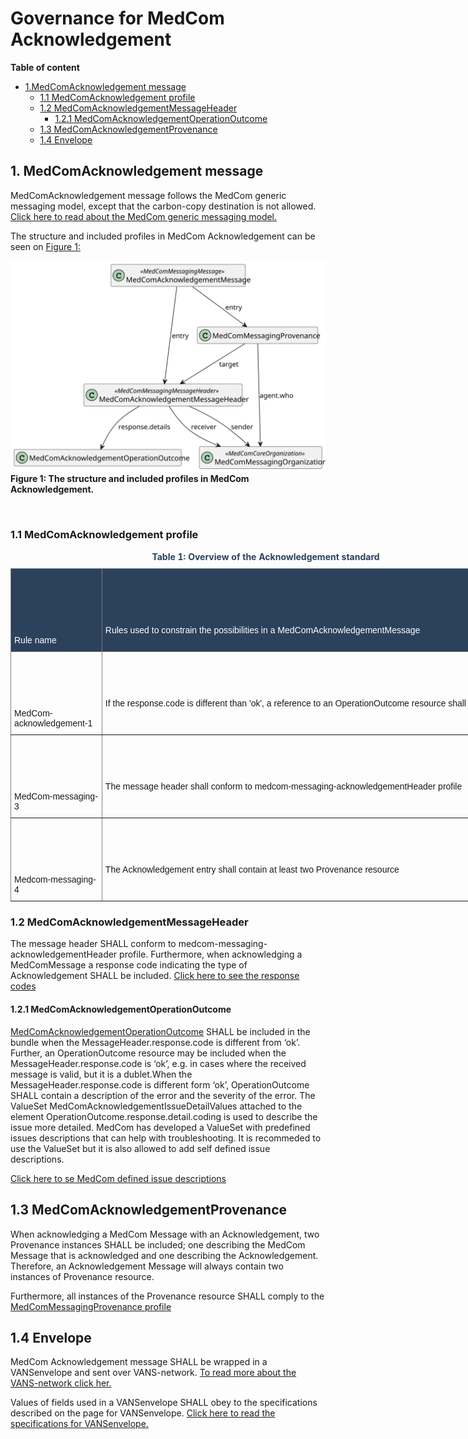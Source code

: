 # Governance for MedCom Acknowledgement 

**Table of content**
* [1.MedComAcknowledgement message](#1-medcomacknowledgement-message)
    * [1.1 MedComAcknowledgement profile](#11-medcomacknowledgement-profile)
    * [1.2 MedComAcknowledgementMessageHeader](#12-medcomacknowledgementmessageheader)
        * [1.2.1 MedComAcknowledgementOperationOutcome](#121-medcomacknowledgementoperationoutcome)
    * [1.3 MedComAcknowledgementProvenance](#13-medcomacknowledgementprovenance)
    * [1.4 Envelope](#14-envelope)



## 1. MedComAcknowledgement message 
MedComAcknowledgement message follows the MedCom generic messaging model, except that the carbon-copy destination is not allowed. [Click here to read about the MedCom generic messaging model.](https://medcomdk.github.io/dk-medcom-messaging/assets/documents/Intro-Technical-Spec-ENG.html#21-medcommessagingmessage-bundle)  

The structure and included profiles in MedCom Acknowledgement can be seen on <a href="#fig1">Figure 1: 

<figure style="margin-left: 0px; margin-right: 0px; width: 100%;">
<a href="../images/MedComAcknowledgementMessage.svg" target="_blank"> <img src="../images/MedComAcknowledgementMessage.svg" alt="The structure and included profiles in MedCom Acknowledgement" style="width:auto; margin-left:0px; margin-right:0px;" id="fig1"></a>
<figcaption text-align="left"><b>Figure 1: The structure and included profiles in MedCom Acknowledgement.</b></figcaption>
</figure>
<br>


### 1.1 MedComAcknowledgement profile 
<style type="text/css">
.tg  {border-collapse:collapse;border-spacing:0;}
.tg td{border-color:black;border-style:solid;border-width:1px;font-family:Arial, sans-serif;font-size:14px;
  overflow:hidden;padding:10px 5px;word-break:normal;}
.tg th{border-color:black;border-style:solid;border-width:1px;font-family:Arial, sans-serif;font-size:14px;
  font-weight:normal;overflow:hidden;padding:10px 5px;word-break:normal;}
.tg .tg-lc33{background-color:#2c415c;border-color:inherit;color:#ffffff;text-align:left;vertical-align:top}
.tg .tg-0pky{border-color:inherit;text-align:left;vertical-align:top}
@media screen and (max-width: 767px) {.tg {width: auto !important;}.tg col {width: auto !important;}.tg-wrap {overflow-x: auto;-webkit-overflow-scrolling: touch;}}</style>
<div class="tg-wrap">
<table class="tg" style="undefined;table-layout: fixed; width: 817px" id="Tab1">
<caption style="color:#2c415c;font-weight:bold"> Table 1: Overview of the Acknowledgement standard </caption>
<colgroup>
<col style="width: 145.88889px">
<col style="width: 670.88889px">
</colgroup>
<thead>
  <tr>
    <th class="tg-lc33"><br><br><br><br><br><br>Rule name  </th>
    <th class="tg-lc33"><br><br><br><br><br>Rules used to constrain the possibilities in a MedComAcknowledgementMessage </th>
  </tr>
</thead>
<tbody>
  <tr>
    <td class="tg-0pky"><br><br><br><br><br>MedCom-acknowledgement-1  </td>
    <td class="tg-0pky"><br><br><br><br>If the response.code is different than 'ok', a reference to an OperationOutcome resource shall be included. </td>
  </tr>
  <tr>
    <td class="tg-0pky"><br><br><br><br><br>MedCom-messaging- 3  </td>
    <td class="tg-0pky"><br><br><br><br>The message header shall conform to medcom-messaging-acknowledgementHeader profile </td>
  </tr>
  <tr>
    <td class="tg-0pky"><br><br><br><br><br>Medcom-messaging- 4 </td>
    <td class="tg-0pky"><br><br><br><br>The Acknowledgement entry shall contain at least two Provenance resource </td>
  </tr>
</tbody>
</table></div>

### 1.2 MedComAcknowledgementMessageHeader 

The message header SHALL conform to medcom-messaging-acknowledgementHeader profile.
Furthermore, when acknowledging a MedComMessage a response code indicating the type of Acknowledgement SHALL be included. 
[Click here to see the response codes](https://medcomfhir.dk/ig/acknowledgement/StructureDefinition-medcom-messaging-acknowledgementHeader.html#respons-code)

#### 1.2.1 MedComAcknowledgementOperationOutcome 

[MedComAcknowledgementOperationOutcome](https://medcomfhir.dk/ig/acknowledgement/StructureDefinition-medcom-acknowledgement-operationoutcome.html) SHALL be included in the bundle when the MessageHeader.response.code is different from ‘ok’. Further, an OperationOutcome resource may be included when the MessageHeader.response.code is ‘ok’, e.g. in cases where the received message is valid, but it is a dublet.When the MessageHeader.response.code is different form ‘ok’, OperationOutcome SHALL contain a description of the error and the severity of the error.
The ValueSet MedComAcknowledgementIssueDetailValues attached to the element OperationOutcome.response.detail.coding is used to describe the issue more detailed.
MedCom has developed a ValueSet with predefined issues descriptions that can help with troubleshooting. It is recommeded to use the ValueSet but it is also allowed to add self defined issue descriptions.  

[Click here to se MedCom defined issue descriptions](https://medcomfhir.dk/ig/terminology/ValueSet-medcom-acknowledgement-issue-details.html)


## 1.3 MedComAcknowledgementProvenance
When acknowledging a MedCom Message with an Acknowledgement, two Provenance instances SHALL be included; one describing the MedCom Message that is acknowledged and one describing the Acknowledgement. Therefore, an Acknowledgement Message will always contain two instances of Provenance resource.  

Furthermore, all instances of the Provenance resource SHALL comply to the [MedComMessagingProvenance profile](https://medcomfhir.dk/ig/messaging/StructureDefinition-medcom-messaging-provenance.html)  

## 1.4 Envelope
MedCom Acknowledgement message SHALL be wrapped in a VANSenvelope and sent over VANS-network. 
[To read more about the VANS-network click her.](https://medcomdk.github.io/MedCom-FHIR-Communication/assets/documents/030_Governance-for-Network-Layer.html)  

Values of fields used in a VANSenvelope SHALL obey to the specifications described on the page for VANSenvelope. [Click here to read the specifications for VANSenvelope.](https://medcomdk.github.io/MedCom-FHIR-Communication/assets/documents/FHIRMessages_NetworkEnvelopes_EN.html) 

